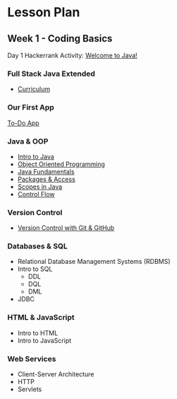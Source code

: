 # Lesson Plan
## Week 1 - Coding Basics
Day 1 Hackerrank Activity: [Welcome to Java!](https://www.hackerrank.com/challenges/welcome-to-java/problem)

### Full Stack Java Extended
- [Curriculum](./notes/week-1/curriculum.md)

### Our First App
[To-Do App](https://github.com/LiquidLessonPlans/Full_Stack_Java_Extended_4_1/tree/main/to-do-app)

### Java & OOP
- [Intro to Java](./notes/week-1/intro-to-java.md)
- [Object Oriented Programming](./notes/week-1/object-oriented-programming.md)
- [Java Fundamentals](./notes/week-1/java-fundamentals.md)
- [Packages & Access](./notes/week-1/packages-and-access.md)
- [Scopes in Java](./notes/week-1/java-scopes.md)
- [Control Flow](./notes/week-1/java-control-flow.md)

### Version Control
 - [Version Control with Git & GitHub](./notes/week-1/git-github.md)

### Databases & SQL
 - Relational Database Management Systems (RDBMS)
 - Intro to SQL
   - DDL
   - DQL
   - DML
 - JDBC

### HTML & JavaScript
 - Intro to HTML
 - Intro to JavaScript

### Web Services
 - Client-Server Architecture
 - HTTP
 - Servlets
